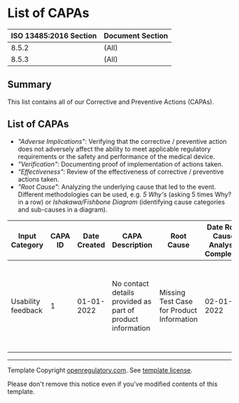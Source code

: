 # List of CAPAs

| ISO 13485:2016 Section | Document Section |
|------------------------|------------------|
| 8.5.2                  | (All)            |
| 8.5.3                  | (All)            |

## Summary

This list contains all of our Corrective and Preventive Actions (CAPAs).

## List of CAPAs

* *"Adverse Implications"*: Verifying that the corrective / preventive action does not adversely affect the ability to meet applicable regulatory requirements or the safety and performance of the medical device.
* *"Verification"*: Documenting proof of implementation of actions taken.
* *"Effectiveness"*: Review of the effectiveness of corrective / preventive actions taken.
* *"Root Cause"*: Analyzing the underlying cause that led to the event. Different methodologies can be used, e.g. *5 Why's* (asking 5 times Why? in a row) or *Ishakawa/Fishbone Diagram* (identifying cause categories and sub-causes in a diagram).

| Input Category | CAPA ID | Date Created | CAPA Description | Root Cause | Date Root Cause Analysis Completed | Action (Corrective / Preventive) | Date Actions Defined | Potentially Adverse Implications | Verification | Date of Verification | Effectiveness Evaluation | Date Closed |
| -------------- | ------- | ------------ | ---------------- | ---------- | ---------------------------------- | -------------------------------- | -------------------- | -------------------------------- | ------------ | -------------------- | ------------------------ | ----------- |
| Usability feedback | 1 | 01-01-2022 | No contact details provided as part of product information | Missing Test Case for Product Information | 02-01-2022 | New product release incl. contact details; update test cases | 03-01-2022 |  | Release of product version and test case update |  | Number of future complaints related to this issue; review of technical information by Notified Body for completeness |  |

---

Template Copyright [openregulatory.com](https://openregulatory.com). See [template
license](https://openregulatory.com/template-license).

Please don't remove this notice even if you've modified contents of this template.
